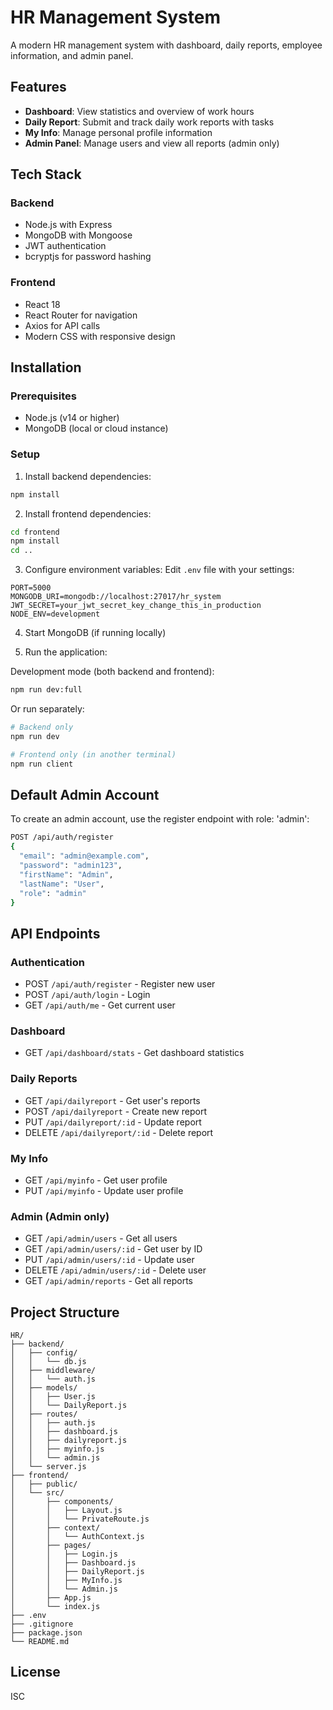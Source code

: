 # HR Management System

A modern HR management system with dashboard, daily reports, employee information, and admin panel.

## Features

- **Dashboard**: View statistics and overview of work hours
- **Daily Report**: Submit and track daily work reports with tasks
- **My Info**: Manage personal profile information
- **Admin Panel**: Manage users and view all reports (admin only)

## Tech Stack

### Backend
- Node.js with Express
- MongoDB with Mongoose
- JWT authentication
- bcryptjs for password hashing

### Frontend
- React 18
- React Router for navigation
- Axios for API calls
- Modern CSS with responsive design

## Installation

### Prerequisites
- Node.js (v14 or higher)
- MongoDB (local or cloud instance)

### Setup

1. Install backend dependencies:
```bash
npm install
```

2. Install frontend dependencies:
```bash
cd frontend
npm install
cd ..
```

3. Configure environment variables:
Edit `.env` file with your settings:
```
PORT=5000
MONGODB_URI=mongodb://localhost:27017/hr_system
JWT_SECRET=your_jwt_secret_key_change_this_in_production
NODE_ENV=development
```

4. Start MongoDB (if running locally)

5. Run the application:

Development mode (both backend and frontend):
```bash
npm run dev:full
```

Or run separately:
```bash
# Backend only
npm run dev

# Frontend only (in another terminal)
npm run client
```

## Default Admin Account

To create an admin account, use the register endpoint with role: 'admin':

```bash
POST /api/auth/register
{
  "email": "admin@example.com",
  "password": "admin123",
  "firstName": "Admin",
  "lastName": "User",
  "role": "admin"
}
```

## API Endpoints

### Authentication
- POST `/api/auth/register` - Register new user
- POST `/api/auth/login` - Login
- GET `/api/auth/me` - Get current user

### Dashboard
- GET `/api/dashboard/stats` - Get dashboard statistics

### Daily Reports
- GET `/api/dailyreport` - Get user's reports
- POST `/api/dailyreport` - Create new report
- PUT `/api/dailyreport/:id` - Update report
- DELETE `/api/dailyreport/:id` - Delete report

### My Info
- GET `/api/myinfo` - Get user profile
- PUT `/api/myinfo` - Update user profile

### Admin (Admin only)
- GET `/api/admin/users` - Get all users
- GET `/api/admin/users/:id` - Get user by ID
- PUT `/api/admin/users/:id` - Update user
- DELETE `/api/admin/users/:id` - Delete user
- GET `/api/admin/reports` - Get all reports

## Project Structure

```
HR/
├── backend/
│   ├── config/
│   │   └── db.js
│   ├── middleware/
│   │   └── auth.js
│   ├── models/
│   │   ├── User.js
│   │   └── DailyReport.js
│   ├── routes/
│   │   ├── auth.js
│   │   ├── dashboard.js
│   │   ├── dailyreport.js
│   │   ├── myinfo.js
│   │   └── admin.js
│   └── server.js
├── frontend/
│   ├── public/
│   └── src/
│       ├── components/
│       │   ├── Layout.js
│       │   └── PrivateRoute.js
│       ├── context/
│       │   └── AuthContext.js
│       ├── pages/
│       │   ├── Login.js
│       │   ├── Dashboard.js
│       │   ├── DailyReport.js
│       │   ├── MyInfo.js
│       │   └── Admin.js
│       ├── App.js
│       └── index.js
├── .env
├── .gitignore
├── package.json
└── README.md
```

## License

ISC
